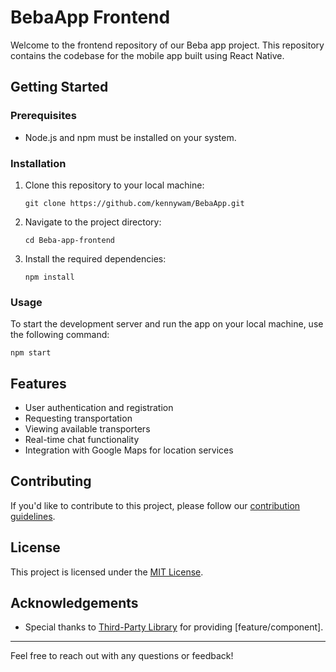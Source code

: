 # BebaApp Frontend

Welcome to the frontend repository of our Beba app project. This repository contains the codebase for the mobile app built using React Native.

## Getting Started

### Prerequisites

- Node.js and npm must be installed on your system.

### Installation

1. Clone this repository to your local machine:
   ```
   git clone https://github.com/kennywam/BebaApp.git
   ```

2. Navigate to the project directory:
   ```
   cd Beba-app-frontend
   ```

3. Install the required dependencies:
   ```
   npm install
   ```

### Usage

To start the development server and run the app on your local machine, use the following command:

```
npm start
```

## Features

- User authentication and registration
- Requesting transportation
- Viewing available transporters
- Real-time chat functionality
- Integration with Google Maps for location services

## Contributing

If you'd like to contribute to this project, please follow our [contribution guidelines](CONTRIBUTING.md).

## License

This project is licensed under the [MIT License](LICENSE.md).

## Acknowledgements

- Special thanks to [Third-Party Library](https://github.com/third-party/library) for providing [feature/component].

---

Feel free to reach out with any questions or feedback!
```


